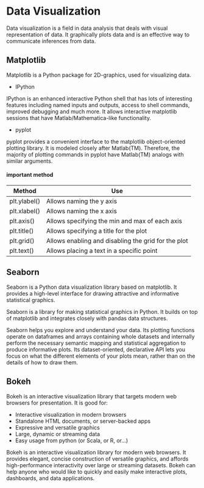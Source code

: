 # Data Visualization
Data visualization is a field in data analysis that deals with visual representation of data.
It graphically plots data and is an effective way to communicate inferences from data.


## Matplotlib

Matplotlib is a Python package for 2D-graphics, used for visualizing data.
- IPython

IPython is an enhanced interactive Python shell that has lots of interesting features including named inputs and outputs, access to shell commands, improved debugging and much more. It allows interactive matplotlib sessions that have Matlab/Mathematica-like functionality.

- pyplot

pyplot provides a convenient interface to the matplotlib object-oriented plotting library. It is modeled closely after Matlab(TM). Therefore, the majority of plotting commands in pyplot have Matlab(TM) analogs with similar arguments.

#### important method
|**Method**|**Use**|
|----------|-------|
|plt.ylabel()|Allows naming the y axis|
|plt.xlabel()|Allows naming the x axis|
|plt.axis()|Allows specifying the min and max of each axis|
|plt.title()|Allows specifying a title for the plot|
|plt.grid()|Allows enabling and disabling the grid for the plot|
|plt.text()|Allows placing a text in a specific point|

## Seaborn

Seaborn is a Python data visualization library based on matplotlib. It provides a high-level interface for drawing attractive and informative statistical graphics.

Seaborn is a library for making statistical graphics in Python. It builds on top of matplotlib and integrates closely with pandas data structures.

Seaborn helps you explore and understand your data. Its plotting functions operate on dataframes and arrays containing whole datasets and internally perform the necessary semantic mapping and statistical aggregation to produce informative plots. Its dataset-oriented, declarative API lets you focus on what the different elements of your plots mean, rather than on the details of how to draw them.



## Bokeh

Bokeh is an interactive visualization library that targets modern web browsers for presentation. It is good for:

- Interactive visualization in modern browsers
- Standalone HTML documents, or server-backed apps
- Expressive and versatile graphics
- Large, dynamic or streaming data
- Easy usage from python (or Scala, or R, or...)

Bokeh is an interactive visualization library for modern web browsers. It provides elegant, concise construction of versatile graphics, and affords high-performance interactivity over large or streaming datasets. Bokeh can help anyone who would like to quickly and easily make interactive plots, dashboards, and data applications.
